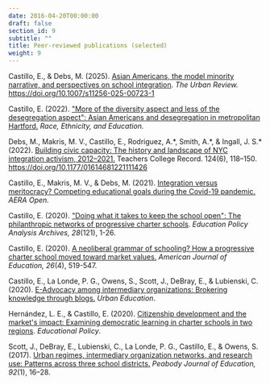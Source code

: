 ```yaml
---
date: 2016-04-20T00:00:00
draft: false
section_id: 9
subtitle: ""
title: Peer-reviewed publications (selected)
weight: 9
---
```


Castillo, E., & Debs, M. (2025). [Asian Americans, the model minority narrative, and perspectives on school integration](https://link.springer.com/article/10.1007/s11256-025-00723-1). *The Urban Review.* https://doi.org/10.1007/s11256-025-00723-1

Castillo, E. (2022). ["More of the diversity aspect and less of the desegregation aspect": Asian Americans and desegregation in metropolitan Hartford.](https://www.tandfonline.com/eprint/GSRBD6UI3PBENBPAP9PT/full?target=10.1080/13613324.2022.2033196) *Race, Ethnicity, and Education.*

Debs, M., Makris, M. V., Castillo, E., Rodriguez, A.\*, Smith, A.\*, & Ingall, J. S.\* (2022). [Building civic capacity: The history and landscape of NYC integration activism, 2012–2021.](https://digitalrepository.trincoll.edu/cgi/viewcontent.cgi?article=1374&context=facpub) Teachers College Record. 124(6), 118–150. https://doi.org/10.1177/01614681221111426

Castillo, E., Makris, M. V., & Debs, M. (2021). [Integration versus meritocracy? Competing educational goals during the Covid-19 pandemic.](https://journals.sagepub.com/doi/full/10.1177/23328584211065716) *AERA Open.*

Castillo, E. (2020). ["Doing what it takes to keep the school open": The philanthropic networks of progressive charter schools](https://epaa.asu.edu/ojs/article/view/4452/2493). *Education Policy Analysis Archives, 28*(121), 1-26.  

Castillo, E. (2020). [A neoliberal grammar of schooling? How a progressive charter school moved toward market values.](/Publications/Castillo_AJE_2020_Grammar_of_Schooling.pdf) *American Journal of Education, 26*(4), 519-547.  

Castillo, E., La Londe, P. G., Owens, S., Scott, J., DeBray, E., & Lubienski, C. (2020). [E-Advocacy among intermediary organizations: Brokering knowledge through blogs.](/Publications/Castillo_et_al_2020_E-Advocacy_Urban_Ed.pdf) *Urban Education*.  

Hernández, L. E., & Castillo, E. (2020). [Citizenship development and the market's impact: Examining democratic learning in charter schools in two regions](/Publications/H_C_Ed_Policy_2020.pdf). *Educational Policy*.  

Scott, J., DeBray, E., Lubienski, C., La Londe, P. G., Castillo, E., & Owens, S. (2017). [Urban regimes, intermediary organization networks, and research use: Patterns across three school districts.](/Publications/Scott_et_al_2017_Urban_Regimes.pdf) *Peabody Journal of Education, 92*(1), 16–28.  